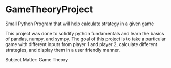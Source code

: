 # GameTheoryProject
Small Python Program that will help calculate strategy in a given game

This project was done to solidify python fundamentals and learn the basics of pandas, numpy, and sympy. The goal of this project is to take a particular game with different inputs from player 1 and player 2, calculate different strategies, and display them in a user friendly manner. 

Subject Matter: Game Theory
